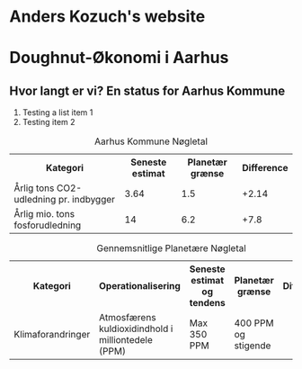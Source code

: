 # Anders Kozuch's website
<!DOCTYPE>
<html>
    <body>
        <h1>
            Doughnut-Økonomi i Aarhus
        </h1>
        <h2>
            Hvor langt er vi? En status for Aarhus Kommune
        </h2>
        <ol>
            <li> Testing a list item 1</li>
            <li> Testing item 2 </li>
        </ol>
        <table>
            <caption> Aarhus Kommune Nøgletal </caption>
            <tr>
                <th>Kategori</th>
                <th>Seneste estimat</th>
                <th>Planetær grænse</th>
                <th>Difference</th>
            </tr>
            <tr>
                <td>Årlig tons CO2-udledning pr. indbygger </td>
                <td>3.64</td>
                <td>1.5</td>
                <td>+2.14</td>
            </tr>
            <tr>
                <td>Årlig mio. tons fosforudledning </td>
                <td>14</td>
                <td>6.2</td>
                <td>+7.8</td>
            </tr>
        </table>
        <table>
            <caption>Gennemsnitlige Planetære Nøgletal</caption>
            <tr>
                <th>Kategori</th>
                <th>Operationalisering</th>
                <th>Seneste estimat og tendens</th>
                <th>Planetær grænse</th>
                <th>Difference</th>
            </tr>
            <tr>
                <td>Klimaforandringer</td>
                <td>Atmosfærens kuldioxidindhold i milliontedele (PPM)</td>
                <td>Max 350 PPM</td>
                <td>400 PPM og stigende</td>
            </tr>
        </table>
    </body>
</html>
